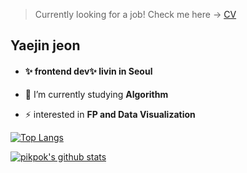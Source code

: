 > Currently looking for a job! Check me here -> [CV](https://www.notion.so/Beatrix-3af240f69b1644cc802ba40d0d01bbd5) 

## **Yaejin jeon** 

- #### ✨ frontend dev✨  livin in Seoul

- 🔭 I’m currently studying **Algorithm**
- ⚡ interested in **FP and Data Visualization**

[![Top Langs](https://github-readme-stats.vercel.app/api/top-langs/?username=pikpokjeon&layout=compact&hide=HTML)](https://github.com/anuraghazra/github-readme-stats)

[![pikpok's github stats](https://github-readme-stats.vercel.app/api?username=pikpokjeon&include_all_commits=true&theme=vue-dark)](https://github.com/anuraghazra/github-readme-stats)

